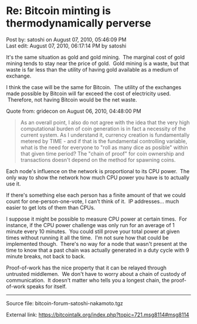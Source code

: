 # Re: Bitcoin minting is thermodynamically perverse

Post by: satoshi on August 07, 2010, 05:46:09 PM<br>
Last edit: August 07, 2010, 06:17:14 PM by satoshi

It's the same situation as gold and gold mining. &nbsp;The marginal cost of gold mining tends to stay near the price of gold. &nbsp;Gold mining is a waste, but that waste is far less than the utility of having gold available as a medium of exchange.

I think the case will be the same for Bitcoin. &nbsp;The utility of the exchanges made possible by Bitcoin will far exceed the cost of electricity used. &nbsp;Therefore, not having Bitcoin would be the net waste.

Quote from: gridecon on August 06, 2010, 04:48:00 PM

> As an overall point, I also do not agree with the idea that the very high computational burden of coin generation is in fact a necessity of the current system. As I understand it, currency creation is fundamentally metered by TIME - and if that is the fundamental controlling variable, what is the need for everyone to "roll as many dice as posible" within that given time period? The "chain of proof" for coin ownership and transactions doesn't depend on the method for spawning coins.

Each node's influence on the network is proportional to its CPU power. &nbsp;The only way to show the network how much CPU power you have is to actually use it.

If there's something else each person has a finite amount of that we could count for one-person-one-vote, I can't think of it. &nbsp;IP addresses... much easier to get lots of them than CPUs.

I suppose it might be possible to measure CPU power at certain times. &nbsp;For instance, if the CPU power challenge was only run for an average of 1 minute every 10 minutes. &nbsp;You could still prove your total power at given times without running it all the time. &nbsp;I'm not sure how that could be implemented though. &nbsp;There's no way for a node that wasn't present at the time to know that a past chain was actually generated in a duty cycle with 9 minute breaks, not back to back.

Proof-of-work has the nice property that it can be relayed through untrusted middlemen. &nbsp;We don't have to worry about a chain of custody of communication. &nbsp;It doesn't matter who tells you a longest chain, the proof-of-work speaks for itself.

---

Source file: bitcoin-forum-satoshi-nakamoto.tgz

External link: https://bitcointalk.org/index.php?topic=721.msg8114#msg8114

